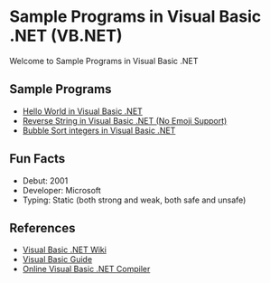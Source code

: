 # Sample Programs in Visual Basic .NET (VB.NET)

Welcome to Sample Programs in Visual Basic .NET

## Sample Programs

- [Hello World in Visual Basic .NET](https://therenegadecoder.com/code/hello-world-in-visual-basic-net)
- [Reverse String in Visual Basic .NET (No Emoji Support)](https://github.com/jrg94/sample-programs/issues/132)
- [Bubble Sort integers in Visual Basic .NET](https://github.com/jrg94/sample-programs/issues/1974)
## Fun Facts

- Debut: 2001
- Developer: Microsoft
- Typing: Static (both strong and weak, both safe and unsafe)

## References

- [Visual Basic .NET Wiki](https://en.wikipedia.org/wiki/Visual_Basic_.NET)
- [Visual Basic Guide](https://docs.microsoft.com/en-us/dotnet/visual-basic/programming-guide/)
- [Online Visual Basic .NET Compiler](https://dotnetfiddle.net/)
